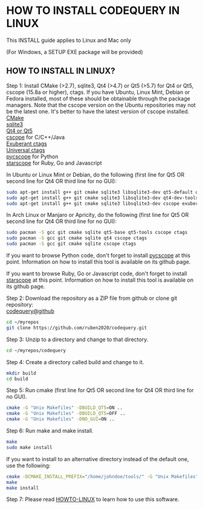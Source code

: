 HOW TO INSTALL CODEQUERY IN LINUX
=================================

This INSTALL guide applies to Linux and Mac only

(For Windows, a SETUP EXE package will be provided)


## HOW TO INSTALL IN LINUX?

Step 1: Install CMake (>2.7), sqlite3, Qt4 (>4.7) or Qt5 (>5.7) for Qt4 or Qt5, cscope (15.8a or higher), ctags. If you have Ubuntu, Linux Mint, Debian or Fedora installed, most of these should be obtainable through the package managers. Note that the cscope version on the Ubuntu repositories may not be the latest one. It's better to have the latest version of cscope installed.   
[CMake](http://www.cmake.org/)   
[sqlite3](http://www.sqlite.org/)   
[Qt4 or Qt5](http://qt-project.org/)   
[cscope](http://cscope.sourceforge.net/) for C/C++/Java   
[Exuberant ctags](http://ctags.sourceforge.net/)    
[Universal ctags](https://github.com/universal-ctags/ctags/)    
[pycscope](https://github.com/portante/pycscope) for Python    
[starscope](https://github.com/eapache/starscope) for Ruby, Go and Javascript    

In Ubuntu or Linux Mint or Debian, do the following (first line for Qt5 OR second line for Qt4 OR third line for no GUI):    
```bash
sudo apt-get install g++ git cmake sqlite3 libsqlite3-dev qt5-default qttools5-dev-tools qttools5-dev cscope exuberant-ctags
sudo apt-get install g++ git cmake sqlite3 libsqlite3-dev qt4-dev-tools cscope exuberant-ctags
sudo apt-get install g++ git cmake sqlite3 libsqlite3-dev cscope exuberant-ctags
```

In Arch Linux or Manjaro or Apricity, do the following (first line for Qt5 OR second line for Qt4 OR third line for no GUI):    
```bash
sudo pacman -S gcc git cmake sqlite qt5-base qt5-tools cscope ctags
sudo pacman -S gcc git cmake sqlite qt4 cscope ctags
sudo pacman -S gcc git cmake sqlite cscope ctags
```

If you want to browse Python code, don't forget to install [pycscope](https://github.com/portante/pycscope) at this point. Information on how to install this tool is available on its github page.

If you want to browse Ruby, Go or Javascript code, don't forget to install [starscope](https://github.com/eapache/starscope) at this point. Information on how to install this tool is available on its github page.


Step 2: Download the repository as a ZIP file from github or clone git repository:     
[codequery@github](https://github.com/ruben2020/codequery)     
```bash
cd ~/myrepos
git clone https://github.com/ruben2020/codequery.git
```

Step 3: Unzip to a directory and change to that directory.     
```bash
cd ~/myrepos/codequery
```

Step 4: Create a directory called build and change to it.     
```bash
mkdir build
cd build
```

Step 5: Run cmake (first line for Qt5 OR second line for Qt4 OR third line for no GUI).     
```bash
cmake -G "Unix Makefiles" -DBUILD_QT5=ON ..
cmake -G "Unix Makefiles" -DBUILD_QT5=OFF ..
cmake -G "Unix Makefiles" -DNO_GUI=ON ..
```

Step 6: Run make and make install.     
```bash
make
sudo make install
```

If you want to install to an alternative directory instead of the default one, use the following:     
```bash
cmake -DCMAKE_INSTALL_PREFIX="/home/johndoe/tools/" -G "Unix Makefiles" -DBUILD_QT5=ON ..
make
make install
```


Step 7: Please read [HOWTO-LINUX](HOWTO-LINUX.md) to learn how to use this software.

